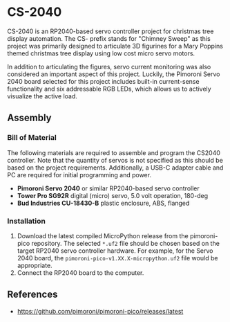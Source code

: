 # CS-2040

CS-2040 is an RP2040-based servo controller project for christmas tree display automation. The CS- prefix stands for "Chimney Sweep" as this project was primarily designed to articulate 3D figurines for a Mary Poppins themed christmas tree display using low cost micro servo motors. 

In addition to articulating the figures, servo current monitoring was also considered an important aspect of this project. Luckily, the Pimoroni Servo 2040 board selected for this project includes built-in current-sense functionality and six addressable RGB LEDs, which allows us to actively visualize the active load.

## Assembly

### Bill of Material

The following materials are required to assemble and program the CS2040 controller. Note that the quantity of servos is not specified as this should be based on the project requirements. Additionally, a USB-C adapter cable and PC are required for initial programming and power.

- **Pimoroni Servo 2040** or similar RP2040-based servo controller
- **Tower Pro SG92R** digital (micro) servo, 5.0 volt operation, 180-deg
- **Bud Industries CU-18430-B** plastic enclosure, ABS, flanged

### Installation

1. Download the latest compiled MicroPython release from the pimoroni-pico repository. The selected `*.uf2` file should be chosen based on the target RP2040 servo controller hardware. For example, for the Servo 2040 board, the `pimoroni-pico-v1.XX.X-micropython.uf2` file would be appropriate.
2. Connect the RP2040 board to the computer.


## References

* https://github.com/pimoroni/pimoroni-pico/releases/latest
